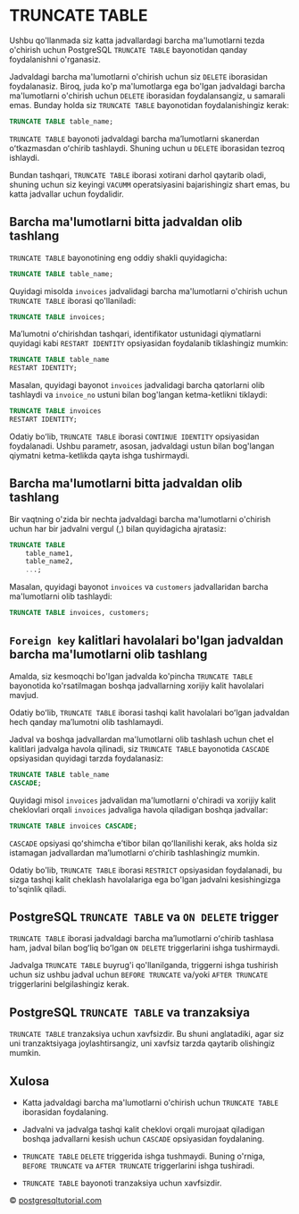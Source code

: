 # TRUNCATE TABLE

Ushbu qo'llanmada siz katta jadvallardagi barcha ma'lumotlarni tezda o'chirish uchun PostgreSQL `TRUNCATE TABLE` bayonotidan qanday foydalanishni o'rganasiz.

Jadvaldagi barcha ma'lumotlarni o'chirish uchun siz `DELETE` iborasidan foydalanasiz. Biroq, juda ko'p ma'lumotlarga ega bo'lgan jadvaldagi barcha ma'lumotlarni o'chirish uchun `DELETE` iborasidan foydalansangiz, u samarali emas. Bunday holda siz `TRUNCATE TABLE` bayonotidan foydalanishingiz kerak:

```sql
TRUNCATE TABLE table_name;
```

`TRUNCATE TABLE` bayonoti jadvaldagi barcha maʼlumotlarni skanerdan oʻtkazmasdan oʻchirib tashlaydi. Shuning uchun u `DELETE` iborasidan tezroq ishlaydi.

Bundan tashqari, `TRUNCATE TABLE` iborasi xotirani darhol qaytarib oladi, shuning uchun siz keyingi `VACUMM` operatsiyasini bajarishingiz shart emas, bu katta jadvallar uchun foydalidir.

## Barcha ma'lumotlarni bitta jadvaldan olib tashlang

`TRUNCATE TABLE` bayonotining eng oddiy shakli quyidagicha:

```sql
TRUNCATE TABLE table_name;
```

Quyidagi misolda `invoices` jadvalidagi barcha ma'lumotlarni o'chirish uchun `TRUNCATE TABLE` iborasi qo'llaniladi:

```sql
TRUNCATE TABLE invoices;
```

Maʼlumotni oʻchirishdan tashqari, identifikator ustunidagi qiymatlarni quyidagi kabi `RESTART IDENTITY` opsiyasidan foydalanib tiklashingiz mumkin:

```sql
TRUNCATE TABLE table_name 
RESTART IDENTITY;
```

Masalan, quyidagi bayonot `invoices` jadvalidagi barcha qatorlarni olib tashlaydi va `invoice_no` ustuni bilan bog'langan ketma-ketlikni tiklaydi:

```sql
TRUNCATE TABLE invoices 
RESTART IDENTITY;
```

Odatiy boʻlib, `TRUNCATE TABLE` iborasi `CONTINUE IDENTITY` opsiyasidan foydalanadi. Ushbu parametr, asosan, jadvaldagi ustun bilan bog'langan qiymatni ketma-ketlikda qayta ishga tushirmaydi.

## Barcha ma'lumotlarni bitta jadvaldan olib tashlang

Bir vaqtning o'zida bir nechta jadvaldagi barcha ma'lumotlarni o'chirish uchun har bir jadvalni vergul (,) bilan quyidagicha ajratasiz:

```sql
TRUNCATE TABLE 
    table_name1, 
    table_name2,
    ...;
```

Masalan, quyidagi bayonot `invoices` va `customers` jadvallaridan barcha ma'lumotlarni olib tashlaydi:

```sql
TRUNCATE TABLE invoices, customers;
```

## `Foreign key` kalitlari havolalari bo'lgan jadvaldan barcha ma'lumotlarni olib tashlang

Amalda, siz kesmoqchi bo'lgan jadvalda ko'pincha  `TRUNCATE TABLE` bayonotida ko'rsatilmagan boshqa jadvallarning xorijiy kalit havolalari mavjud.

Odatiy boʻlib,  `TRUNCATE TABLE` iborasi tashqi kalit havolalari boʻlgan jadvaldan hech qanday maʼlumotni olib tashlamaydi.

Jadval va boshqa jadvallardan ma'lumotlarni olib tashlash uchun chet el kalitlari jadvalga havola qilinadi, siz `TRUNCATE TABLE` bayonotida `CASCADE` opsiyasidan quyidagi tarzda foydalanasiz:

```sql
TRUNCATE TABLE table_name 
CASCADE;
```

Quyidagi misol `invoices` jadvalidan ma'lumotlarni o'chiradi va xorijiy kalit cheklovlari orqali `invoices` jadvaliga havola qiladigan boshqa jadvallar:

```sql
TRUNCATE TABLE invoices CASCADE;
```

`CASCADE` opsiyasi qoʻshimcha eʼtibor bilan qoʻllanilishi kerak, aks holda siz istamagan jadvallardan maʼlumotlarni oʻchirib tashlashingiz mumkin.

Odatiy bo'lib, `TRUNCATE TABLE` iborasi `RESTRICT` opsiyasidan foydalanadi, bu sizga tashqi kalit cheklash havolalariga ega bo'lgan jadvalni kesishingizga to'sqinlik qiladi.

## PostgreSQL `TRUNCATE TABLE` va `ON DELETE` trigger

`TRUNCATE TABLE` iborasi jadvaldagi barcha maʼlumotlarni oʻchirib tashlasa ham, jadval bilan bogʻliq boʻlgan `ON DELETE` triggerlarini ishga tushirmaydi.

Jadvalga  `TRUNCATE TABLE` buyrug'i qo'llanilganda, triggerni ishga tushirish uchun siz ushbu jadval uchun  `BEFORE TRUNCATE` va/yoki `AFTER TRUNCATE` triggerlarini belgilashingiz kerak.

## PostgreSQL `TRUNCATE TABLE` va tranzaksiya
`TRUNCATE TABLE` tranzaksiya uchun xavfsizdir. Bu shuni anglatadiki, agar siz uni tranzaktsiyaga joylashtirsangiz, uni xavfsiz tarzda qaytarib olishingiz mumkin.

## Xulosa
* Katta jadvaldagi barcha ma'lumotlarni o'chirish uchun `TRUNCATE TABLE` iborasidan foydalaning.

* Jadvalni va jadvalga tashqi kalit cheklovi orqali murojaat qiladigan boshqa jadvallarni kesish uchun `CASCADE` opsiyasidan foydalaning.

* `TRUNCATE TABLE` `DELETE` triggerida ishga tushmaydi. Buning o'rniga, `BEFORE TRUNCATE` va `AFTER TRUNCATE` triggerlarini ishga tushiradi.

* `TRUNCATE TABLE` bayonoti tranzaksiya uchun xavfsizdir.

© [postgresqltutorial.com](https://www.postgresqltutorial.com/postgresql-tutorial/postgresql-truncate-table/)